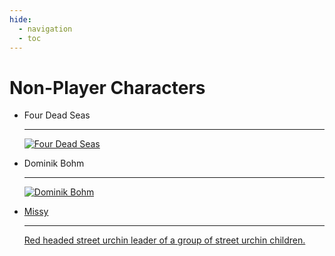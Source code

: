 ```yaml
---
hide:
  - navigation
  - toc
---
```


# Non-Player Characters

<div class="grid cards" markdown>

-   Four Dead Seas

    ---
    <a href="https://half-guinea-press.github.io/Nocturnal_Campaign/people/Four Dead Seas/"><img src="https://half-guinea-press.github.io/Nocturnal_Campaign/images/Four Dead Seas.jpg" alt="Four Dead Seas"></a>

-   Dominik Bohm

    ---
    <a href="https://half-guinea-press.github.io/Nocturnal_Campaign/people/Dominik Bohm/"><img src="https://half-guinea-press.github.io/Nocturnal_Campaign/images/Dominik Bohm.jpg" alt="Dominik Bohm">
    
-   Missy

    ---

    Red headed street urchin leader of a group of street urchin children.
    
</div>

